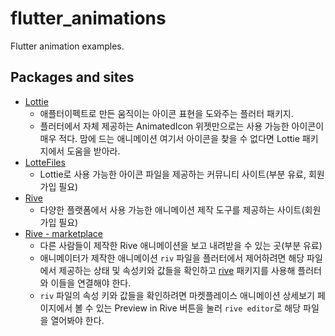 # flutter_animations

Flutter animation examples.

## Packages and sites

- [Lottie](https://pub.dev/packages/lottie/install)
  - 애플터이펙트로 만든 움직이는 아이콘 표현을 도와주는 플러터 패키지. 
  - 플러터에서 자체 제공하는 AnimatedIcon 위젯만으로는 사용 가능한 아이콘이 매우 적다. 맘에 드는 애니메이션 여기서 아이콘을 찾을 수 없다면 Lottie 패키지에서 도움을 받아라.
- [LotteFiles](https://lottiefiles.com/)
  - Lottie로 사용 가능한 아이콘 파일을 제공하는 커뮤니티 사이트(부분 유료, 회원가입 필요)
- [Rive](https://rive.app/)
  - 다양한 플랫폼에서 사용 가능한 애니메이션 제작 도구를 제공하는 사이트(회원가입 필요)
- [Rive - marketplace](https://rive.app/marketplace/)
  - 다른 사람들이 제작한 Rive 애니메이션을 보고 내려받을 수 있는 곳(부분 유료)
  - 애니메이터가 제작한 애니메이션 `riv` 파일을 플러터에서 제어하려면 해당 파일에서 제공하는 상태 및 속성키와 값들을 확인하고 [rive](https://pub.dev/packages/rive/install) 패키지를 사용해 플러터와 이들을 연결해야 한다.
  - `riv` 파일의 속성 키와 값들을 확인하려면 마켓플레이스 애니메이션 상세보기 페이지에서 볼 수 있는 Preview in Rive 버튼을 눌러 `rive editor`로 해당 파일을 열어봐야 한다.